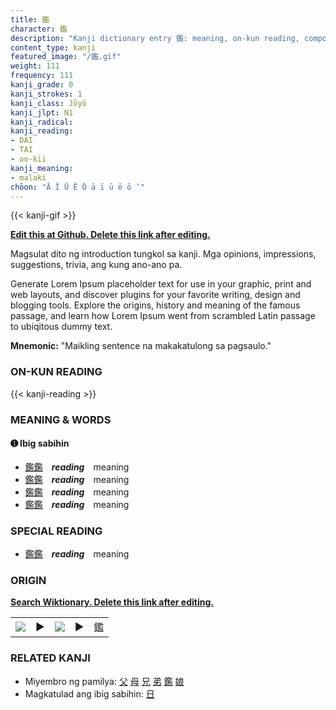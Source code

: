 ```yaml
---
title: 鑑
character: 鑑
description: "Kanji dictionary entry 鑑: meaning, on-kun reading, compounds, origin, related kanji"
content_type: kanji
featured_image: "/鑑.gif"
weight: 111
frequency: 111
kanji_grade: 0
kanji_strokes: 1
kanji_class: Jōyō
kanji_jlpt: N1
kanji_radical: 
kanji_reading: 
- DAI
- TAI
- oo-kii
kanji_meaning:
- malaki
chōon: "Ā Ī Ū Ē Ō ā ī ū ē ō ’"
---
```

[//]: # (Don't edit the line below. Kanji animated GIF code is automatically generated.)
{{< kanji-gif >}}

[//]: # (Edit below this line.)

**[Edit this at Github. Delete this link after editing.](https://github.com/tim0g/tim/tree/main/content/kanji/鑑/index.md)**

Magsulat dito ng introduction tungkol sa kanji. Mga opinions, impressions, suggestions, trivia, ang kung ano-ano pa.

Generate Lorem Ipsum placeholder text for use in your graphic, print and web layouts, and discover plugins for your favorite writing, design and blogging tools. Explore the origins, history and meaning of the famous passage, and learn how Lorem Ipsum went from scrambled Latin passage to ubiqitous dummy text.
 
**Mnemonic:** "Maikling sentence na makakatulong sa pagsaulo."

### ON-KUN READING

[//]: # (Don't edit the line below. ON-KUN READING code is automatically generated.)
{{< kanji-reading >}}

### MEANING & WORDS

#### ➊ **Ibig sabihin**
  - [鑑](../鑑)[鑑](../鑑)　***reading***　meaning
  - [鑑](../鑑)[鑑](../鑑)　***reading***　meaning
  - [鑑](../鑑)[鑑](../鑑)　***reading***　meaning
  - [鑑](../鑑)[鑑](../鑑)　***reading***　meaning

### SPECIAL READING
  - [鑑](../鑑)[鑑](../鑑)　***reading***　meaning

### ORIGIN

**[Search Wiktionary. Delete this link after editing.](https://wiktionary.org/wiki/鑑)**
<table class="kanji-table"><tr><td>
<img src="60px-鑑-bronze.svg.png">
</td><td>▶</td><td>
<img src="60px-鑑-oracle.svg.png">
</td><td>▶</td>
<td class="kanji-origin">鑑</td>
</tr></table>

### RELATED KANJI
- Miyembro ng pamilya: [父](../父) [母](../母) [兄](../兄) [弟](../弟) [鑑](../鑑) [娘](../娘)
- Magkatulad ang ibig sabihin: [日](../日)
